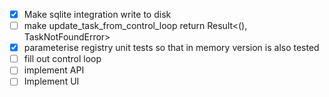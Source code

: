 - [x] Make sqlite integration write to disk
- [ ] make update_task_from_control_loop return Result<(), TaskNotFoundError>
- [x] parameterise registry unit tests so that in memory version is also tested
- [ ] fill out control loop
- [ ] implement API
- [ ] Implement UI
